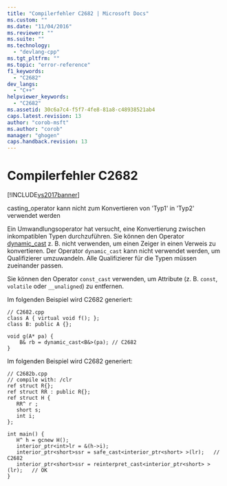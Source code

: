```yaml
---
title: "Compilerfehler C2682 | Microsoft Docs"
ms.custom: ""
ms.date: "11/04/2016"
ms.reviewer: ""
ms.suite: ""
ms.technology: 
  - "devlang-cpp"
ms.tgt_pltfrm: ""
ms.topic: "error-reference"
f1_keywords: 
  - "C2682"
dev_langs: 
  - "C++"
helpviewer_keywords: 
  - "C2682"
ms.assetid: 30c6a7c4-f5f7-4fe8-81a8-c48938521ab4
caps.latest.revision: 13
author: "corob-msft"
ms.author: "corob"
manager: "ghogen"
caps.handback.revision: 13
---
```

# Compilerfehler C2682
[!INCLUDE[vs2017banner](../../assembler/inline/includes/vs2017banner.md)]

casting\_operator kann nicht zum Konvertieren von 'Typ1' in 'Typ2' verwendet werden  
  
 Ein Umwandlungsoperator hat versucht, eine Konvertierung zwischen inkompatiblen Typen durchzuführen.  Sie können den Operator [dynamic\_cast](../../cpp/dynamic-cast-operator.md) z. B. nicht verwenden, um einen Zeiger in einen Verweis zu konvertieren.  Der Operator `dynamic_cast` kann nicht verwendet werden, um Qualifizierer umzuwandeln.  Alle Qualifizierer für die Typen müssen zueinander passen.  
  
 Sie können den Operator `const_cast` verwenden, um Attribute \(z. B. `const`, `volatile` oder `__unaligned`\) zu entfernen.  
  
 Im folgenden Beispiel wird C2682 generiert:  
  
```  
// C2682.cpp  
class A { virtual void f(); };  
class B: public A {};  
  
void g(A* pa) {  
    B& rb = dynamic_cast<B&>(pa); // C2682  
}  
```  
  
 Im folgenden Beispiel wird C2682 generiert:  
  
```  
// C2682b.cpp  
// compile with: /clr  
ref struct R{};  
ref struct RR : public R{};  
ref struct H {  
   RR^ r ;  
   short s;  
   int i;  
};  
  
int main() {  
   H^ h = gcnew H();    
   interior_ptr<int>lr = &(h->i);  
   interior_ptr<short>ssr = safe_cast<interior_ptr<short> >(lr);   // C2682  
   interior_ptr<short>ssr = reinterpret_cast<interior_ptr<short> >(lr);   // OK  
}  
```